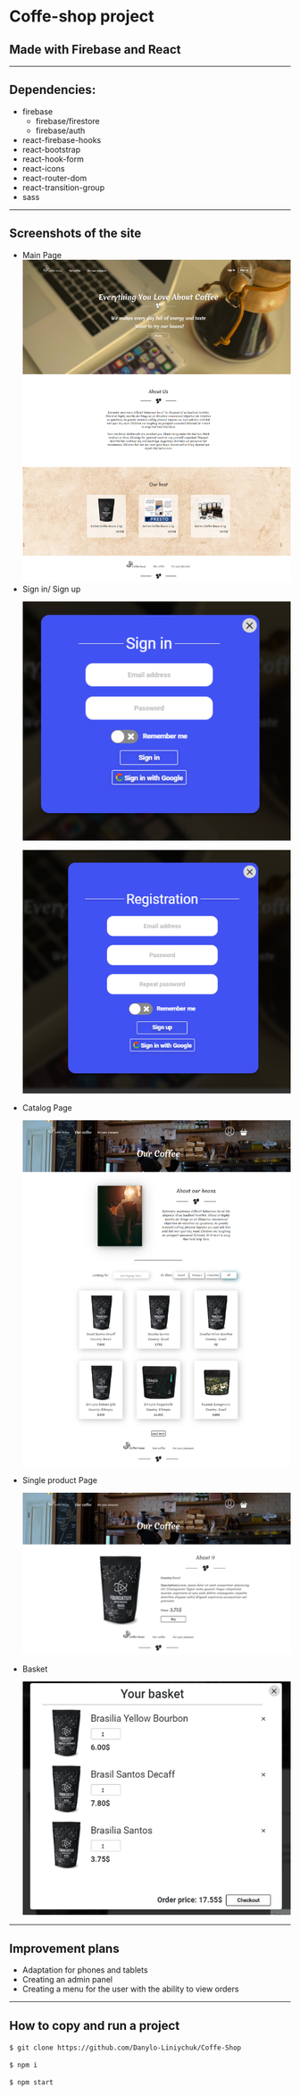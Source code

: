 # Coffe-shop project

## Made with Firebase and React
---
## Dependencies:

- firebase
   - firebase/firestore
   - firebase/auth
- react-firebase-hooks
- react-bootstrap
- react-hook-form
- react-icons
- react-router-dom
- react-transition-group
- sass
---
## Screenshots of the site
- Main Page
   <img src='src/resources/md/Main_page.png' alt = main>
- Sign in/ Sign up<br>
   <p align="center"><img src='src/resources/md/login.png' alt = main></p>
   <p align="center"><img src='src/resources/md/registration.png' alt = main></p>
- Catalog Page
   <p align="center"><img src='src/resources/md/catalog.png' alt = main></p>
- Single product Page
   <p align="center"><img src='src/resources/md/single.png' alt = main></p>
- Basket
   <p align="center"><img src='src/resources/md/basket.gif' alt = main></p>

---
## Improvement plans
- Adaptation for phones and tablets
- Creating an admin panel
- Creating a menu for the user with the ability to view orders
---
## How to copy and run a project 

`$ git clone https://github.com/Danylo-Liniychuk/Coffe-Shop`<br>

`$ npm i`<br>

`$ npm start`
